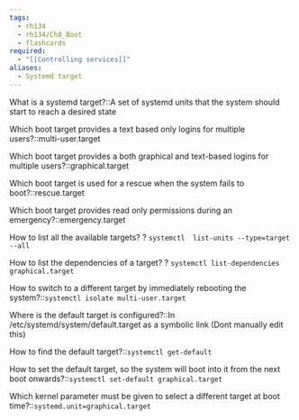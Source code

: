 ```yaml
---
tags:
  - rh134
  - rh134/Ch8_Boot
  - flashcards
required:
  - "[[Controlling services]]"
aliases:
  - Systemd target
---
```

What is a systemd target?::A set of systemd units that the system should start to reach a desired state

Which boot target provides a text based only logins for multiple users?::multi-user.target

Which boot target provides a both graphical and text-based logins for multiple users?::graphical.target

Which boot target is used for a rescue when the system fails to boot?::rescue.target

Which boot target provides read only permissions during an emergency?::emergency.target

How to list all the available targets?
?
`systemctl  list-units --type=target --all`

How to list the dependencies of a target?
?
`systemctl list-dependencies graphical.target`

How to switch to a different target by immediately rebooting the system?::`systemctl isolate multi-user.target`

Where is the default target is configured?::In /etc/systemd/system/default.target as a symbolic link (Dont manually edit this)

How to find the default target?::`systemctl get-default`

How to set the default target, so the system will boot into it from the next boot onwards?::`systemctl set-default graphical.target`

Which kernel parameter must be given to select a different target at boot time?::`systemd.unit=graphical.target`

